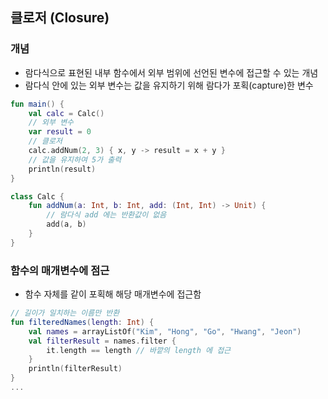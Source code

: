 ## 클로저 (Closure)

### 개념

- 람다식으로 표현된 내부 함수에서 외부 범위에 선언된 변수에 접근할 수 있는 개념
- 람다식 안에 있는 외부 변수는 값을 유지하기 위해 람다가 포획(capture)한 변수

```kotlin
fun main() {
    val calc = Calc()
    // 외부 변수
    var result = 0
    // 클로저
    calc.addNum(2, 3) { x, y -> result = x + y }
    // 값을 유지하여 5가 출력
    println(result)
}

class Calc {
    fun addNum(a: Int, b: Int, add: (Int, Int) -> Unit) {
        // 람다식 add 에는 반환값이 없음
        add(a, b)
    }
}
```

### 함수의 매개변수에 점근

- 함수 자체를 같이 포획해 해당 매개변수에 접근함

```kotlin
// 길이가 일치하는 이름만 반환
fun filteredNames(length: Int) {
    val names = arrayListOf("Kim", "Hong", "Go", "Hwang", "Jeon")
    val filterResult = names.filter { 
        it.length == length // 바깥의 length 에 접근
    }
    println(filterResult)
}
...
```